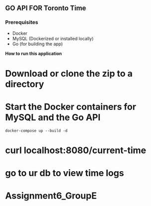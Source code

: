## GO API FOR Toronto Time

### Prerequisites
- Docker
- MySQL (Dockerized or installed locally)
- Go (for building the app)
  
**How to run this application**
# Download or clone the zip to a directory
# Start the Docker containers for MySQL and the Go API
    docker-compose up --build -d
# curl localhost:8080/current-time
# go to ur db to view time logs
# Assignment6_GroupE
